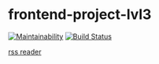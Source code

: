 # frontend-project-lvl3

[![Maintainability](https://api.codeclimate.com/v1/badges/8b9de80584ed4ed9864f/maintainability)](https://codeclimate.com/github/cxkorol/frontend-project-lvl3/maintainability) [![Build Status](https://travis-ci.org/cxkorol/frontend-project-lvl3.svg?branch=master)](https://travis-ci.org/cxkorol/frontend-project-lvl3)


[rss reader](http://kor-newsfeed-rss.surge.sh/)